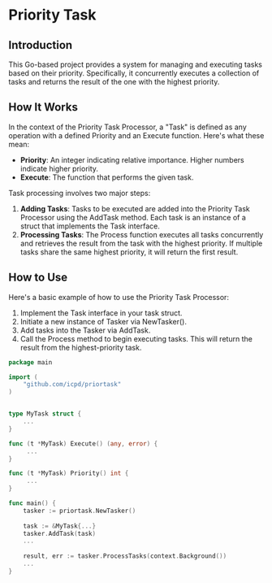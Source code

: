 # Priority Task
## Introduction
This Go-based project provides a system for managing and executing tasks based on their priority. Specifically, it concurrently executes a collection of tasks and returns the result of the one with the highest priority.
## How It Works
In the context of the Priority Task Processor, a "Task" is defined as any operation with a defined Priority and an Execute function. Here's what these mean:
- **Priority**: An integer indicating relative importance. Higher numbers indicate higher priority.  
- **Execute**: The function that performs the given task.    

Task processing involves two major steps:  
1. **Adding Tasks**: Tasks to be executed are added into the Priority Task Processor using the AddTask method. Each task is an instance of a struct that implements the Task interface.
2. **Processing Tasks**: The Process function executes all tasks concurrently and retrieves the result from the task with the highest priority. If multiple tasks share the same highest priority, it will return the first result.  
## How to Use
Here's a basic example of how to use the Priority Task Processor:  
1. Implement the Task interface in your task struct.
2. Initiate a new instance of Tasker via NewTasker().
3. Add tasks into the Tasker via AddTask.
4. Call the Process method to begin executing tasks. This will return the result from the highest-priority task.
```go
package main

import (
    "github.com/icpd/priortask"
)


type MyTask struct {
    ...
}

func (t *MyTask) Execute() (any, error) {
     ...
}

func (t *MyTask) Priority() int {
     ...
}

func main() {
    tasker := priortask.NewTasker()
    
    task := &MyTask{...}
    tasker.AddTask(task)
    ...
    
    result, err := tasker.ProcessTasks(context.Background())
    ...
}
```